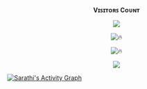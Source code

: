 <br><p align="center"><b>Vɪꜱɪᴛᴏʀꜱ Cᴏᴜɴᴛ</b></p>  
<p align="center"><img align="center" src="https://profile-counter.glitch.me/{SarathiKrish}/count.svg"/></p> 

<div align="center">

![🔥](https://github-readme-stats.vercel.app/api/top-langs/?username=SarathiKrish&theme=github_dark&custom_title=ــــــــــــــــــہہـ٨ـہہـ٨ـﮩـــ&layout=compact&hide_border=false)  

</div>

<div align="center">

![🔥](https://github-readme-stats.vercel.app/api?username=SarathiKrish&show=prs&count_private=true&custom_title=ــــــــــــــــــہہـ٨ـہہـ٨ـﮩـــ&show_icons=true&include_all_commits=true&title_color=fff&icon_color=79ff97&text_color=9f9f9f&bg_color=151515&hide_border=true)

</div>

<p align="center">
<a href="https://github.com/SarathiKrish">
<img src="https://github-readme-streak-stats.herokuapp.com/?user=Clinton-Abraham#version3"/>
</a>
</p>

<a href="https://github.com/SarathiKrish"><img alt="Sarathi's Activity Graph" src="https://activity-graph.herokuapp.com/graph?username=SarathiKrish&bg_color=1F222E&color=F8D866&line=F85D7F&point=FFFFFF&hide_border=true" /></a>
